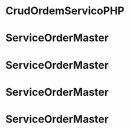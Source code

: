# CrudOrdemServicoPHP
# ServiceOrderMaster
# ServiceOrderMaster
# ServiceOrderMaster
# ServiceOrderMaster
